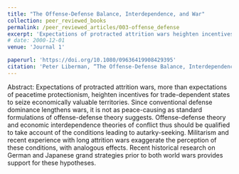 ```yaml
---
title: "The Offense-Defense Balance, Interdependence, and War"
collection: peer_reviewed_books
permalink: /peer_reviewed_articles/003-offense_defense
excerpt: 'Expectations of protracted attrition wars heighten incentives for trade-dependent states to seize economically valuable territories, as can be seen in German and Japanese grand strategies prior to both world wars, reducing the peace-causing effect of defense dominance. '
# date: 2000-12-01
venue: 'Journal 1'

paperurl: 'https://doi.org/10.1080/09636419908429395'
citation: 'Peter Liberman, “The Offense-Defense Balance, Interdependence, and War,” <i>Security Studies</i>, Vol. 9, No. 1/2 (Autumn 1999–Winter 2000): 59–91. Reprinted in <i>Power and the Purse: The Political Economy of National Security</i>, eds. Jean-Marc F. Blanchard, Edward D. Mansfield, and Norrin M. Ripsman (Portland, OR and London: Frank Cass, 2000), 59–91.'
---
```


Abstract: Expectations of protracted attrition wars, more than expectations of peacetime protectionism, heighten incentives for trade-dependent states to seize economically valuable territories. Since conventional defense dominance lengthens wars, it is not as peace-causing as standard formulations of offense-defense theory suggests.  Offense-defense theory and economic interdependence theories of conflict thus should be qualified to take account of the conditions leading to autarky-seeking. Militarism and recent experience with long attrition wars exaggerate the perception of these conditions, with analogous effects. Recent historical research on German and Japanese grand strategies prior to both world wars provides support for these hypotheses. 

<!-- [Download paper here](http://academicpages.github.io/files/paper1.pdf) -->

<!-- Recommended citation: Your Name, You. (2009). "Paper Title Number 1." <i>Journal 1</i>. 1(1). -->
